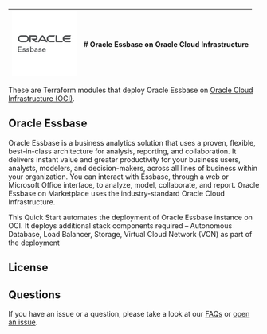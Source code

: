 | ![Essbase Logo](./images/oracle-Essbase.png) | # Oracle Essbase on Oracle Cloud Infrastructure |
|---|---|

These are Terraform modules that deploy Oracle Essbase on [Oracle Cloud Infrastructure (OCI)](https://cloud.oracle.com/en_US/cloud-infrastructure).

## Oracle Essbase

Oracle Essbase is a business analytics solution that uses a proven, flexible, best-in-class architecture for analysis, reporting, and collaboration. It delivers instant value and greater productivity for your business users, analysts, modelers, and decision-makers, across all lines of business within your organization. You can interact with Essbase, through a web or Microsoft Office interface, to analyze, model, collaborate, and report. Oracle Essbase on Marketplace uses the industry-standard Oracle Cloud Infrastructure.

This Quick Start automates the deployment of Oracle Essbase instance on OCI. It deploys additional stack components required – Autonomous Database, Load Balancer, Storage, Virtual Cloud Network (VCN) as part of the deployment

## License

## Questions

If you have an issue or a question, please take a look at our [FAQs](./FAQs.md) or [open an issue](https://github.com/oracle-quickstart/oci-essbase/issues/new).

[oci]: https://cloud.oracle.com/en_US/cloud-infrastructure
[orm]: https://docs.cloud.oracle.com/iaas/Content/ResourceManager/Concepts/resourcemanager.htm
[tf]: https://www.terraform.io

